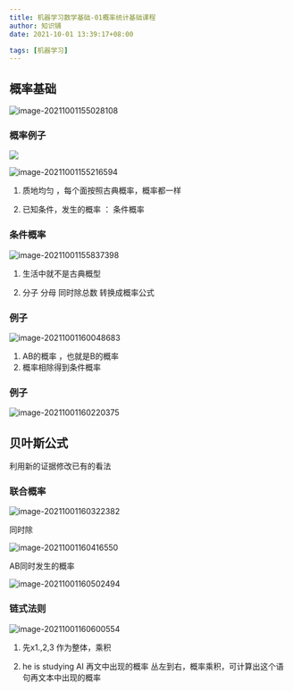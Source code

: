 ```yaml
---
title: 机器学习数学基础-01概率统计基础课程
author: 知识铺
date: 2021-10-01 13:39:17+08:00

tags: [机器学习]
---
```




## 概率基础

![image-20211001155028108](https://cdn.jsdelivr.net/gh/zshipu/images/202110011550647.png)

### 概率例子

![](https://cdn.jsdelivr.net/gh/zshipu/images/202110011556743.png)



![image-20211001155216594](https://cdn.jsdelivr.net/gh/zshipu/images/202110011556744.png)

1. 质地均匀 ，每个面按照古典概率，概率都一样

2. 已知条件，发生的概率   ： 条件概率

### 条件概率

![image-20211001155837398](https://cdn.jsdelivr.net/gh/zshipu/images/202110011614101.png)

1. 生活中就不是古典概型

2. 分子 分母 同时除总数   转换成概率公式

### 例子

![image-20211001160048683](https://cdn.jsdelivr.net/gh/zshipu/images/202110011614516.png)

1. AB的概率 ，也就是B的概率
2. 概率相除得到条件概率

### 例子

![image-20211001160220375](https://cdn.jsdelivr.net/gh/zshipu/images/202110011614111.png)



## 贝叶斯公式

利用新的证据修改已有的看法



### 联合概率

![image-20211001160322382](https://cdn.jsdelivr.net/gh/zshipu/images/202110011614889.png)

同时除

![image-20211001160416550](https://cdn.jsdelivr.net/gh/zshipu/images/202110011614471.png)

AB同时发生的概率

![image-20211001160502494](https://cdn.jsdelivr.net/gh/zshipu/images/202110011614062.png)

### 链式法则

![image-20211001160600554](https://cdn.jsdelivr.net/gh/zshipu/images/202110011615848.png)

1. 先x1.,2,3 作为整体，乘积

2. he is studying AI 再文中出现的概率  丛左到右，概率乘积，可计算出这个语句再文本中出现的概率











